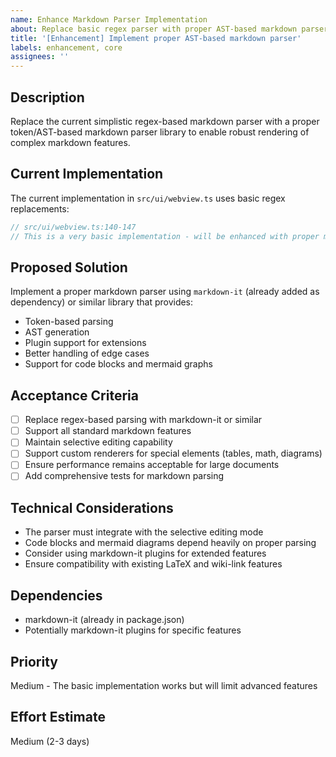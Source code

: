 ```yaml
---
name: Enhance Markdown Parser Implementation
about: Replace basic regex parser with proper AST-based markdown parser
title: '[Enhancement] Implement proper AST-based markdown parser'
labels: enhancement, core
assignees: ''
---
```


## Description
Replace the current simplistic regex-based markdown parser with a proper token/AST-based markdown parser library to enable robust rendering of complex markdown features.

## Current Implementation
The current implementation in `src/ui/webview.ts` uses basic regex replacements:
```typescript
// src/ui/webview.ts:140-147
// This is a very basic implementation - will be enhanced with proper markdown parser
```

## Proposed Solution
Implement a proper markdown parser using `markdown-it` (already added as dependency) or similar library that provides:
- Token-based parsing
- AST generation
- Plugin support for extensions
- Better handling of edge cases
- Support for code blocks and mermaid graphs

## Acceptance Criteria
- [ ] Replace regex-based parsing with markdown-it or similar
- [ ] Support all standard markdown features
- [ ] Maintain selective editing capability
- [ ] Support custom renderers for special elements (tables, math, diagrams)
- [ ] Ensure performance remains acceptable for large documents
- [ ] Add comprehensive tests for markdown parsing

## Technical Considerations
- The parser must integrate with the selective editing mode
- Code blocks and mermaid diagrams depend heavily on proper parsing
- Consider using markdown-it plugins for extended features
- Ensure compatibility with existing LaTeX and wiki-link features

## Dependencies
- markdown-it (already in package.json)
- Potentially markdown-it plugins for specific features

## Priority
Medium - The basic implementation works but will limit advanced features

## Effort Estimate
Medium (2-3 days)